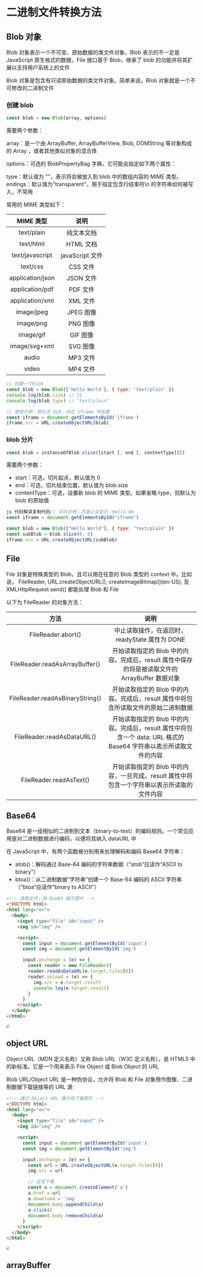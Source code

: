 # 二进制文件转换方法 [](#二进制文件转换方法)

## Blob 对象 [](#blob)

Blob 对象表示一个不可变、原始数据的类文件对象，Blob 表示的不一定是 JavaScript 原生格式的数据，File 接口基于 Blob，继承了 blob 的功能并将其扩展以支持用户系统上的文件

Blob 对象是包含有只读原始数据的类文件对象。简单来说，Blob 对象就是一个不可修改的二进制文件

### 创建 blob

```js
const blob = new Blob(array, options)
```

需要两个参数：

array：是一个由 ArrayBuffer, ArrayBufferView, Blob, DOMString 等对象构成的 Array ，或者其他类似对象的混合体

options：可选的 BlobPropertyBag 字典，它可能会指定如下两个属性：

type：默认值为 ""，表示将会被放入到 blob 中的数组内容的 MIME 类型。
endings：默认值为"transparent"，用于指定包含行结束符\n 的字符串如何被写入，不常用

常用的 MIME 类型如下：

|    MIME 类型     |      说明       |
| :--------------: | :-------------: |
|    text/plain    |   纯文本文档    |
|    text/html     |    HTML 文档    |
| text/javascript  | javaScript 文件 |
|     text/css     |    CSS 文件     |
| application/json |    JSON 文件    |
| application/pdf  |    PDF 文件     |
| application/xml  |    XML 文件     |
|    image/jpeg    |    JPEG 图像    |
|    image/png     |    PNG 图像     |
|    image/gif     |    GIF 图像     |
|  image/svg+xml   |    SVG 图像     |
|      audio       |    MP3 文件     |
|      video       |    MP4 文件     |

```js
// 创建一个blob
const blob = new Blob(['Hello World'], { type: 'text/plain' })
console.log(blob.size) // 11
console.log(blob.type) // "text/plain"

// 使用示例：转化为 ULR，并在 iframe 中加载
const iframe = document.getElementsById('iframe')
iframe.src = URL.createObjectURL(blob)
```

### blob 分片

```js
const blob = instanceOfBlob.slice([start [, end [, contentType]]])
```

需要两个参数：

- start：可选，切片起点，默认值为 0
- end：可选，切片结束位置，默认值为 blob.size
- contentType：可选，设置新 blob 的 MIME 类型。如果省略 type，则默认为 blob 的原始值

```js
js 代码解读复制代码// 切片示例：页面上会显示：Hello Wo
const iframe = document.getElementsById("iframe")

const blob = new Blob(["Hello World"], { type: "text/plain" })
const subBlob = blob.slice(0, 8)
iframe.src = URL.createObjectURL(subBlob)
```

## File [](#file)

File 对象是特殊类型的 Blob，且可以用在任意的 Blob 类型的 context 中。比如说， FileReader, URL.createObjectURL(), createImageBitmap()(en-US), 及 XMLHttpRequest.send() 都能处理 Blob 和 File

以下为 FileReader 的对象方法：

|              方法               |                                                        说明                                                        |
| :-----------------------------: | :----------------------------------------------------------------------------------------------------------------: |
|       FileReader.abort()        |                                   中止读取操作，在返回时，readyState 属性为 DONE                                   |
| FileReader.readAsArrayBuffer()  |           开始读取指定的 Blob 中的内容。完成后，result 属性中保存的将是被读取文件的 ArrayBuffer 数据对象           |
| FileReader.readAsBinaryString() |                开始读取指定的 Blob 中的内容。完成后，result 属性中将包含所读取文件的原始二进制数据                 |
|   FileReader.readAsDataURL()    | 开始读取指定的 Blob 中的内容。完成后，result 属性中将包含一个 data: URL 格式的 Base64 字符串以表示所读取文件的内容 |
|     FileReader.readAsText()     |            开始读取指定的 Blob 中的内容，一旦完成，result 属性中将包含一个字符串以表示所读取的文件内容             |

## Base64 [](#base64)

Base64 是一组相似的二进制到文本（binary-to-text）的编码规则。一个常见应用是对二进制数据进行编码，以便将其纳入 dataURL 中

在 JavaScript 中，有两个函数被分别用来处理解码和编码 Base64 字符串：

- atob()：解码通过 Base-64 编码的字符串数据（“atob”应读作“ASCII to binary”）
- btoa()：从二进制数据“字符串”创建一个 Base-64 编码的 ASCII 字符串（“btoa”应读作“binary to ASCII”）

```html
<!-- 读取文件，用 Bse64 展示图片 -->
<!DOCTYPE html>
<html lang="en">
  <body>
    <input type="file" id="input" />
    <img id="img" />

    <script>
      const input = document.getElementById('input')
      const img = document.getElementById('img')

      input.onchange = (e) => {
        const reader = new FileReader()
        reader.readAsDataURL(e.target.files[0])
        reader.onload = (e) => {
          img.src = e.target.result
          console.log(e.target.result)
        }
      }
    </script>
  </body>
</html>
```

<img src="/js/binary.webp" style="zoom:50%" />

## object URL [](#object-url)

Object URL（MDN 定义名称）又称 Blob URL（W3C 定义名称），是 HTML5 中的新标准。它是一个用来表示 File Object 或 Blob Object 的 URL

Blob URL/Object URL 是一种伪协议，允许将 Blob 和 File 对象用作图像、二进制数据下载链接等的 URL 源

```html
<!-- 通过 Object URL 展示和下载图片 -->
<!DOCTYPE html>
<html lang="en">
  <body>
    <input type="file" id="input" />
    <img id="img" />

    <script>
      const input = document.getElementById('input')
      const img = document.getElementById('img')

      input.onchange = (e) => {
        const url = URL.createObjectURL(e.target.files[0])
        img.src = url

        // 实现下载
        const a = document.createElement('a')
        a.href = url
        a.download = 'img'
        document.body.appendChild(a)
        a.click()
        document.body.removeChild(a)
      }
    </script>
  </body>
</html>
```

<img src="/js/binary1.webp" style="zoom:50%" />

## arrayBuffer [](#arraybuffer)
